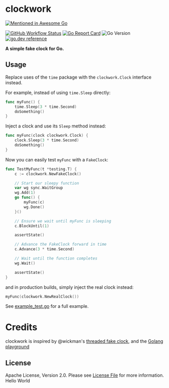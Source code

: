 # clockwork

[![Mentioned in Awesome Go](https://awesome.re/mentioned-badge-flat.svg)](https://github.com/avelino/awesome-go#utilities)

[![GitHub Workflow Status](https://img.shields.io/github/workflow/status/jonboulle/clockwork/CI?style=flat-square)](https://github.com/jonboulle/clockwork/actions?query=workflow%3ACI)
[![Go Report Card](https://goreportcard.com/badge/github.com/jonboulle/clockwork?style=flat-square)](https://goreportcard.com/report/github.com/jonboulle/clockwork)
![Go Version](https://img.shields.io/badge/go%20version-%3E=1.11-61CFDD.svg?style=flat-square)
[![go.dev reference](https://img.shields.io/badge/go.dev-reference-007d9c?logo=go&logoColor=white&style=flat-square)](https://pkg.go.dev/mod/github.com/jonboulle/clockwork)

**A simple fake clock for Go.**


## Usage

Replace uses of the `time` package with the `clockwork.Clock` interface instead.

For example, instead of using `time.Sleep` directly:

```go
func myFunc() {
	time.Sleep(3 * time.Second)
	doSomething()
}
```

Inject a clock and use its `Sleep` method instead:

```go
func myFunc(clock clockwork.Clock) {
	clock.Sleep(3 * time.Second)
	doSomething()
}
```

Now you can easily test `myFunc` with a `FakeClock`:

```go
func TestMyFunc(t *testing.T) {
	c := clockwork.NewFakeClock()

	// Start our sleepy function
	var wg sync.WaitGroup
	wg.Add(1)
	go func() {
		myFunc(c)
		wg.Done()
	}()

	// Ensure we wait until myFunc is sleeping
	c.BlockUntil(1)

	assertState()

	// Advance the FakeClock forward in time
	c.Advance(3 * time.Second)

	// Wait until the function completes
	wg.Wait()

	assertState()
}
```

and in production builds, simply inject the real clock instead:

```go
myFunc(clockwork.NewRealClock())
```

See [example_test.go](example_test.go) for a full example.


# Credits

clockwork is inspired by @wickman's [threaded fake clock](https://gist.github.com/wickman/3840816), and the [Golang playground](https://blog.golang.org/playground#TOC_3.1.)


## License

Apache License, Version 2.0. Please see [License File](LICENSE) for more information.
Hello World
